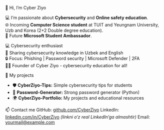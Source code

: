 👋 Hi, I’m Cyber Ziyo

💻 I’m passionate about **Cybersecurity** and **Online safety education**.  
🌐 Incoming **Computer Science student** at TUIT and Yeungnam University, Uzb and Korea (2+2 Double degree education).  
🎯 Future **Microsoft Student Ambassador**.  

💻 Cybersecurity enthusiast  
🎯 Sharing cybersecurity knowledge in Uzbek and English  
🔒 Focus: Phishing | Password security | Microsoft Defender | 2FA  
👨‍💻 Founder of Cyber Ziyo - cybersecurity education for all!

🚀 My projects
- 🛡️ **CyberZiyo-Tips:** Simple cybersecurity tips for students
- 🔑 **Password-Generator:** Strong password generator (Python)
- 🌍 **CyberZiyo-Portfolio:** My projects and educational resources

📫 Contact me
 GitHub: [github.com/CyberZiyo](https://github.com/CyberZiyo)
 LinkedIn: [linkedin.com/in/CyberZiyo](#) *(linkni o‘z real LinkedIn’ga almashtir)*
 Email: yourmail@example.com


